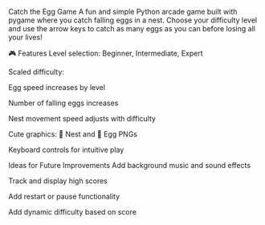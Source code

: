 Catch the Egg Game
A fun and simple Python arcade game built with pygame where you catch falling eggs in a nest. Choose your difficulty level and use the arrow keys to catch as many eggs as you can before losing all your lives!

🎮 Features
Level selection: Beginner, Intermediate, Expert

Scaled difficulty:

Egg speed increases by level

Number of falling eggs increases

Nest movement speed adjusts with difficulty

Cute graphics: 🪺 Nest and 🥚 Egg PNGs

Keyboard controls for intuitive play

Ideas for Future Improvements
Add background music and sound effects

Track and display high scores

Add restart or pause functionality

Add dynamic difficulty based on score

